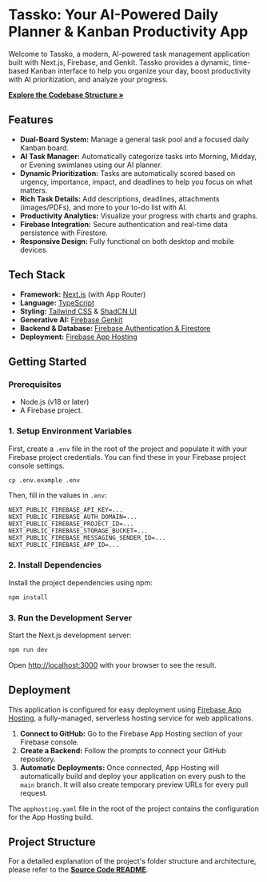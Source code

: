 # Tassko: Your AI-Powered Daily Planner & Kanban Productivity App

Welcome to Tassko, a modern, AI-powered task management application built with Next.js, Firebase, and Genkit. Tassko provides a dynamic, time-based Kanban interface to help you organize your day, boost productivity with AI prioritization, and analyze your progress.

[**Explore the Codebase Structure &raquo;**](./src/README.md)

## Features

-   **Dual-Board System:** Manage a general task pool and a focused daily Kanban board.
-   **AI Task Manager:** Automatically categorize tasks into Morning, Midday, or Evening swimlanes using our AI planner.
-   **Dynamic Prioritization:** Tasks are automatically scored based on urgency, importance, impact, and deadlines to help you focus on what matters.
-   **Rich Task Details:** Add descriptions, deadlines, attachments (images/PDFs), and more to your to-do list with AI.
-   **Productivity Analytics:** Visualize your progress with charts and graphs.
-   **Firebase Integration:** Secure authentication and real-time data persistence with Firestore.
-   **Responsive Design:** Fully functional on both desktop and mobile devices.

## Tech Stack

-   **Framework:** [Next.js](https://nextjs.org/) (with App Router)
-   **Language:** [TypeScript](https://www.typescriptlang.org/)
-   **Styling:** [Tailwind CSS](https://tailwindcss.com/) & [ShadCN UI](https://ui.shadcn.com/)
-   **Generative AI:** [Firebase Genkit](https://firebase.google.com/docs/genkit)
-   **Backend & Database:** [Firebase Authentication & Firestore](https://firebase.google.com/)
-   **Deployment:** [Firebase App Hosting](https://firebase.google.com/docs/app-hosting)

## Getting Started

### Prerequisites

-   Node.js (v18 or later)
-   A Firebase project.

### 1. Setup Environment Variables

First, create a `.env` file in the root of the project and populate it with your Firebase project credentials. You can find these in your Firebase project console settings.

```bash
cp .env.example .env
```

Then, fill in the values in `.env`:

```
NEXT_PUBLIC_FIREBASE_API_KEY=...
NEXT_PUBLIC_FIREBASE_AUTH_DOMAIN=...
NEXT_PUBLIC_FIREBASE_PROJECT_ID=...
NEXT_PUBLIC_FIREBASE_STORAGE_BUCKET=...
NEXT_PUBLIC_FIREBASE_MESSAGING_SENDER_ID=...
NEXT_PUBLIC_FIREBASE_APP_ID=...
```

### 2. Install Dependencies

Install the project dependencies using npm:

```bash
npm install
```

### 3. Run the Development Server

Start the Next.js development server:

```bash
npm run dev
```

Open [http://localhost:3000](http://localhost:3000) with your browser to see the result.

## Deployment

This application is configured for easy deployment using [Firebase App Hosting](https://firebase.google.com/docs/app-hosting), a fully-managed, serverless hosting service for web applications.

1.  **Connect to GitHub:** Go to the Firebase App Hosting section of your Firebase console.
2.  **Create a Backend:** Follow the prompts to connect your GitHub repository.
3.  **Automatic Deployments:** Once connected, App Hosting will automatically build and deploy your application on every push to the `main` branch. It will also create temporary preview URLs for every pull request.

The `apphosting.yaml` file in the root of the project contains the configuration for the App Hosting build.

## Project Structure

For a detailed explanation of the project's folder structure and architecture, please refer to the [**Source Code README**](./src/README.md).

